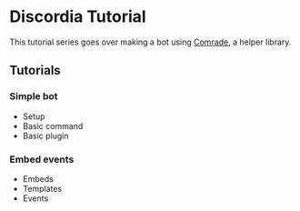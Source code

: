 # Discordia Tutorial

This tutorial series goes over making a bot using [Comrade](https://github.com/comrade-project/Comrade), a helper library.

## Tutorials

### Simple bot

* Setup
* Basic command
* Basic plugin

### Embed events

* Embeds
* Templates
* Events
